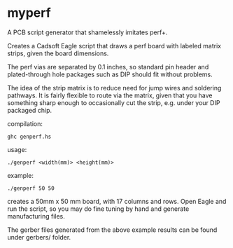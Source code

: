 # myperf
A PCB script generator that shamelessly imitates perf+.

Creates a Cadsoft Eagle script that draws a perf board
with labeled matrix strips, given the board dimensions.

The perf vias are separated by 0.1 inches, so standard pin
header and plated-through hole packages such as DIP 
should fit without problems.

The idea of the strip matrix is to reduce need for jump
wires and soldering pathways. It is fairly flexible to
route via the matrix, given that you have something sharp
enough to occasionally cut the strip, e.g. under your
DIP packaged chip.

compilation:
```
ghc genperf.hs
``` 

usage:
```
./genperf <width(mm)> <height(mm)>
```

example:
```
./genperf 50 50
```

creates a 50mm x 50 mm board, with 17 columns and rows.
Open Eagle and run the script, so you may do fine tuning
by hand and generate manufacturing files.

The gerber files generated from the above example results
can be found under gerbers/ folder.
